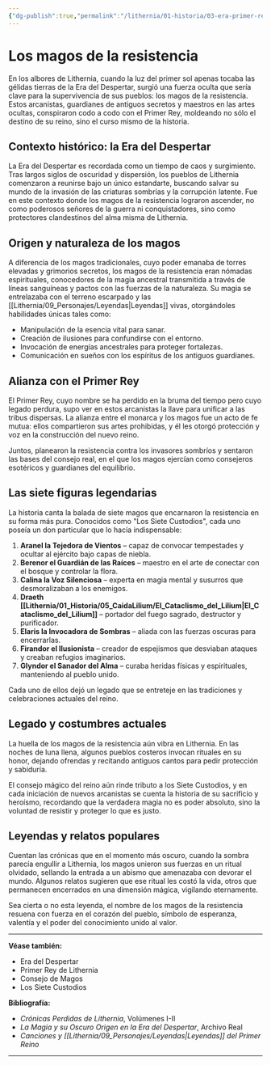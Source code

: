 ```yaml
---
{"dg-publish":true,"permalink":"/lithernia/01-historia/03-era-primer-rey/los-magos-de-la-resistencia/","title":"Los magos de la resistencia","tags":["lithernia","organizacion","magia"]}
---
```


# Los magos de la resistencia

En los albores de Lithernia, cuando la luz del primer sol apenas tocaba las gélidas tierras de la Era del Despertar, surgió una fuerza oculta que sería clave para la supervivencia de sus pueblos: los magos de la resistencia. Estos arcanistas, guardianes de antiguos secretos y maestros en las artes ocultas, conspiraron codo a codo con el Primer Rey, moldeando no sólo el destino de su reino, sino el curso mismo de la historia.

## Contexto histórico: la Era del Despertar

La Era del Despertar es recordada como un tiempo de caos y surgimiento. Tras largos siglos de oscuridad y dispersión, los pueblos de Lithernia comenzaron a reunirse bajo un único estandarte, buscando salvar su mundo de la invasión de las criaturas sombrías y la corrupción latente. Fue en este contexto donde los magos de la resistencia lograron ascender, no como poderosos señores de la guerra ni conquistadores, sino como protectores clandestinos del alma misma de Lithernia.

## Origen y naturaleza de los magos

A diferencia de los magos tradicionales, cuyo poder emanaba de torres elevadas y grimorios secretos, los magos de la resistencia eran nómadas espirituales, conocedores de la magia ancestral transmitida a través de líneas sanguíneas y pactos con las fuerzas de la naturaleza. Su magia se entrelazaba con el terreno escarpado y las [[Lithernia/09_Personajes/Leyendas\|Leyendas]] vivas, otorgándoles habilidades únicas tales como:

- Manipulación de la esencia vital para sanar.
- Creación de ilusiones para confundirse con el entorno.
- Invocación de energías ancestrales para proteger fortalezas.
- Comunicación en sueños con los espíritus de los antiguos guardianes.

## Alianza con el Primer Rey

El Primer Rey, cuyo nombre se ha perdido en la bruma del tiempo pero cuyo legado perdura, supo ver en estos arcanistas la llave para unificar a las tribus dispersas. La alianza entre el monarca y los magos fue un acto de fe mutua: ellos compartieron sus artes prohibidas, y él les otorgó protección y voz en la construcción del nuevo reino.

Juntos, planearon la resistencia contra los invasores sombríos y sentaron las bases del consejo real, en el que los magos ejercían como consejeros esotéricos y guardianes del equilibrio.

## Las siete figuras legendarias

La historia canta la balada de siete magos que encarnaron la resistencia en su forma más pura. Conocidos como "Los Siete Custodios", cada uno poseía un don particular que lo hacía indispensable:

1. **Aranel la Tejedora de Vientos** – capaz de convocar tempestades y ocultar al ejército bajo capas de niebla.
2. **Berenor el Guardián de las Raíces** – maestro en el arte de conectar con el bosque y controlar la flora.
3. **Calina la Voz Silenciosa** – experta en magia mental y susurros que desmoralizaban a los enemigos.
4. **Draeth [[Lithernia/01_Historia/05_CaidaLilium/El_Cataclismo_del_Lilium\|El_Cataclismo_del_Lilium]]** – portador del fuego sagrado, destructor y purificador.
5. **Elaris la Invocadora de Sombras** – aliada con las fuerzas oscuras para encerrarlas.
6. **Firandor el Ilusionista** – creador de espejismos que desviaban ataques y creaban refugios imaginarios.
7. **Glyndor el Sanador del Alma** – curaba heridas físicas y espirituales, manteniendo al pueblo unido.

Cada uno de ellos dejó un legado que se entreteje en las tradiciones y celebraciones actuales del reino.

## Legado y costumbres actuales

La huella de los magos de la resistencia aún vibra en Lithernia. En las noches de luna llena, algunos pueblos costeros invocan rituales en su honor, dejando ofrendas y recitando antiguos cantos para pedir protección y sabiduría.

El consejo mágico del reino aún rinde tributo a los Siete Custodios, y en cada iniciación de nuevos arcanistas se cuenta la historia de su sacrificio y heroísmo, recordando que la verdadera magia no es poder absoluto, sino la voluntad de resistir y proteger lo que es justo.

## Leyendas y relatos populares

Cuentan las crónicas que en el momento más oscuro, cuando la sombra parecía engullir a Lithernia, los magos unieron sus fuerzas en un ritual olvidado, sellando la entrada a un abismo que amenazaba con devorar el mundo. Algunos relatos sugieren que ese ritual les costó la vida, otros que permanecen encerrados en una dimensión mágica, vigilando eternamente.

Sea cierta o no esta leyenda, el nombre de los magos de la resistencia resuena con fuerza en el corazón del pueblo, símbolo de esperanza, valentía y el poder del conocimiento unido al valor.

---

**Véase también:**

- Era del Despertar  
- Primer Rey de Lithernia  
- Consejo de Magos  
- Los Siete Custodios

**Bibliografía:**

- *Crónicas Perdidas de Lithernia*, Volúmenes I-II  
- *La Magia y su Oscuro Origen en la Era del Despertar*, Archivo Real  
- *Canciones y [[Lithernia/09_Personajes/Leyendas\|Leyendas]] del Primer Reino*  

---